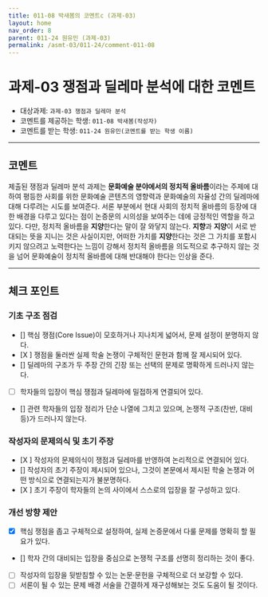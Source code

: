```yaml
---
title: 011-08 박새봄의 코멘트c (과제-03) 
layout: home
nav_order: 8
parent: 011-24 원유민 (과제-03)
permalink: /asmt-03/011-24/comment-011-08
---
```


# 과제-03 쟁점과 딜레마 분석에 대한 코멘트

- 대상과제: `과제-03 쟁점과 딜레마 분석`
- 코멘트를 제공하는 학생: `011-08 박새봄(작성자)` 
- 코멘트를 받는 학생: `011-24 원유민(코멘트를 받는 학생 이름)` 

---

## 코멘트

제출된 쟁점과 딜레마 분석 과제는 **문화예술 분야에서의 정치적 올바름**이라는 주제에 대하여 평등한 사회를 위한 문화예술 콘텐츠의 영향력과 문화예술의 자율성 간의 딜레마에 대해 다루려는 시도를 보여준다. 서론 부분에서 현대 사회의 정치적 올바름의 등장에 대한 배경을 다루고 있다는 점이 논증문의 시의성을 보여주는 데에 긍정적인 역할을 하고 있다. 다만, 정치적 올바름을 **지양**한다는 말이 잘 와닿지 않는다. **지향**과 **지양**이 서로 반대되는 뜻을 지니는 것은 사실이지만, 어떠한 가치를 **지양**한다는 것은 그 가치를 포함시키지 않으려고 노력한다는 느낌이 강해서 정치적 올바름을 의도적으로 추구하지 않는 것을 넘어 문화예술이 정치적 올바름에 대해 반대해야 한다는 인상을 준다. 

---

## 체크 포인트

### **기초 구조 점검**
- [] 핵심 쟁점(Core Issue)이 모호하거나 지나치게 넓어서, 문제 설정이 분명하지 않다.
- [X ] 쟁점을 둘러싼 실제 학술 논쟁이 구체적인 문헌과 함께 잘 제시되어 있다.
- [] 딜레마의 구조가 두 주장 간의 긴장 또는 선택의 문제로 명확하게 드러나지 않는다.
- [ ] 학자들의 입장이 핵심 쟁점과 딜레마에 밀접하게 연결되어 있다.
- [] 관련 학자들의 입장 정리가 단순 나열에 그치고 있으며, 논쟁적 구조(찬반, 대비 등)가 드러나지 않는다.

### **작성자의 문제의식 및 초기 주장**
- [X ] 작성자의 문제의식이 쟁점과 딜레마를 반영하여 논리적으로 연결되어 있다.
- [] 작성자의 초기 주장이 제시되어 있으나, 그것이 본문에서 제시된 학술 논쟁과 어떤 방식으로 연결되는지가 불분명하다.
- [X ] 초기 주장이 학자들의 논의 사이에서 스스로의 입장을 잘 구성하고 있다.

### **개선 방향 제안**
- [X] 핵심 쟁점을 좁고 구체적으로 설정하여, 실제 논증문에서 다룰 문제를 명확히 할 필요가 있다.
- [] 학자 간의 대비되는 입장을 중심으로 논쟁적 구조를 선명히 정리하는 것이 좋다.
- [ ] 작성자의 입장을 뒷받침할 수 있는 논문·문헌을 구체적으로 더 보강할 수 있다.
- [ ] 서론이 될 수 있는 문제 배경 서술을 간결하게 재구성해보는 것도 도움이 될 것이다.